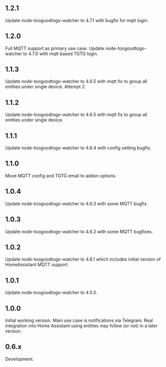 <!-- https://developers.home-assistant.io/docs/add-ons/presentation#keeping-a-changelog -->

## 1.2.1
Update node-toogoodtogo-watcher to 4.7.1 with bugfix for mqtt login.

## 1.2.0
Full MQTT support as primary use case. Update node-toogoodtogo-watcher to 4.7.0 with mqtt based TGTG login.

## 1.1.3
Update node-toogoodtogo-watcher to 4.6.5 with mqtt fix to group all entities under single device. Attempt 2.

## 1.1.2
Update node-toogoodtogo-watcher to 4.6.5 with mqtt fix to group all entities under single device.

## 1.1.1
Update node-toogoodtogo-watcher to 4.6.4 with config setting bugfix.

## 1.1.0
Move MQTT config and TGTG email to addon options.

## 1.0.4
Update node-toogoodtogo-watcher to 4.6.3 with some MQTT bugfix.

## 1.0.3
Update node-toogoodtogo-watcher to 4.6.2 with some MQTT bugfixes.

## 1.0.2
Update node-toogoodtogo-watcher to 4.6.1 which includes initial version of HomeAssistant MQTT support.

## 1.0.1
Update node-toogoodtogo-watcher to 4.5.0.

## 1.0.0
Initial working version. Main use case is notifications via Telegram.
Real integration into Home Assistant using entities may follow (or not) in a later version. 

## 0.6.x
Development.